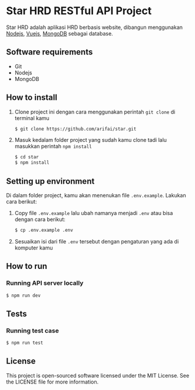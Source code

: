 
# Star HRD RESTful API Project

Star HRD adalah aplikasi HRD berbasis website, dibangun menggunakan [Nodejs](https://nodejs.org/en/ "Go to Nodejs"), [Vuejs](https://vuejs.org/ "Go to Vuejs"), [MongoDB](https://www.mongodb.com/, "Go to MongoDB") sebagai database.

## Software requirements

* Git
* Nodejs
* MongoDB

## How to install

1. Clone project ini dengan cara menggunakan perintah `git clone` di terminal kamu

	```sh
	$ git clone https://github.com/arifai/star.git
	```

2. Masuk kedalam folder project yang sudah kamu clone tadi lalu masukkan perintah `npm install`

    ```sh
    $ cd star
    $ npm install
    ```

## Setting up environment

Di dalam folder project, kamu akan menenukan file `.env.example`. Lakukan cara berikut:

1. Copy file `.env.example` lalu ubah namanya menjadi `.env` atau bisa dengan cara berikut:
    ```sh
    $ cp .env.example .env
    ```

2. Sesuaikan isi dari file `.env` tersebut dengan pengaturan yang ada di komputer kamu

## How to run

### Running API server locally

```sh
$ npm run dev
```

## Tests

### Running test case

```sh
$ npm run test
```

## License

This project is open-sourced software licensed under the MIT License. See the LICENSE file for more information.